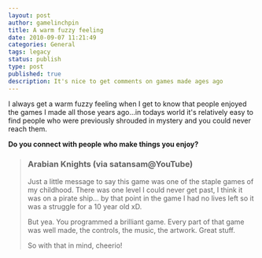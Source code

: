 ```yaml
---
layout: post
author: gamelinchpin
title: A warm fuzzy feeling
date: 2010-09-07 11:21:49
categories: General
tags: legacy
status: publish
type: post
published: true
description: It's nice to get comments on games made ages ago
---
```

I always get a warm fuzzy feeling when I get to know that people enjoyed
the games I made all those years ago...in todays world it's relatively
easy to find people who were previously shrouded in mystery and you
could never reach them.

**Do you connect with people who make things you enjoy?** 

> ### Arabian Knights (via satansam@YouTube)
>
> <div>
>
> Just a little message to say this game was one of the staple games of
> my childhood. There was one level I could never get past, I think it
> was on a pirate ship... by that point in the game I had no lives left
> so it was a struggle for a 10 year old xD.
>
> But yea. You programmed a brilliant game. Every part of that game was
> well made, the controls, the music, the artwork. Great stuff.
>
> So with that in mind, cheerio!
>
> </div>
